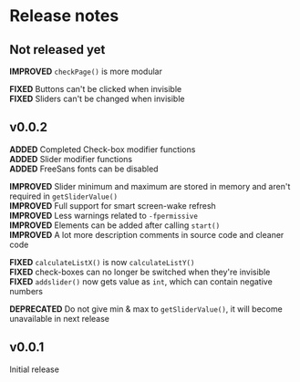 # Release notes

## Not released yet

**IMPROVED** `checkPage()` is more modular

**FIXED** Buttons can't be clicked when invisible  
**FIXED** Sliders can't be changed when invisible

## v0.0.2

**ADDED** Completed Check-box modifier functions  
**ADDED** Slider modifier functions  
**ADDED** FreeSans fonts can be disabled

**IMPROVED** Slider minimum and maximum are stored in memory and aren't required in `getSliderValue()`  
**IMPROVED** Full support for smart screen-wake refresh  
**IMPROVED** Less warnings related to `-fpermissive`  
**IMPROVED** Elements can be added after calling `start()`  
**IMPROVED** A lot more description comments in source code and cleaner code

**FIXED** `calculateListX()` is now `calculateListY()`  
**FIXED** check-boxes can no longer be switched when they're invisible  
**FIXED** `addslider()` now gets value as `int`, which can contain negative numbers

**DEPRECATED** Do not give min & max to `getSliderValue()`, it will become unavailable in next release

## v0.0.1

Initial release
